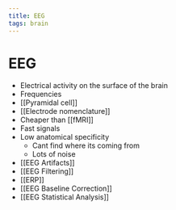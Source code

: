 ```yaml
---
title: EEG
tags: brain
---
```


# EEG
- Electrical activity on the surface of the brain
- Frequencies
- [[Pyramidal cell]]
- [[Electrode nomenclature]]
- Cheaper than [[fMRI]]
- Fast signals
- Low anatomical specificity
	- Cant find where its coming from
	- Lots of noise
- [[EEG Artifacts]]
- [[EEG Filtering]]
- [[ERP]]
- [[EEG Baseline Correction]]
- [[EEG Statistical Analysis]]






































